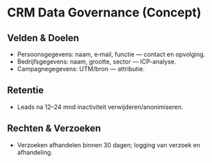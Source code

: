 # CRM Data Governance (Concept)

## Velden & Doelen
- Persoonsgegevens: naam, e‑mail, functie — contact en opvolging.
- Bedrijfsgegevens: naam, grootte, sector — ICP-analyse.
- Campagnegegevens: UTM/bron — attributie.

## Retentie
- Leads na 12–24 mnd inactiviteit verwijderen/anonimiseren.

## Rechten & Verzoeken
- Verzoeken afhandelen binnen 30 dagen; logging van verzoek en afhandeling.
